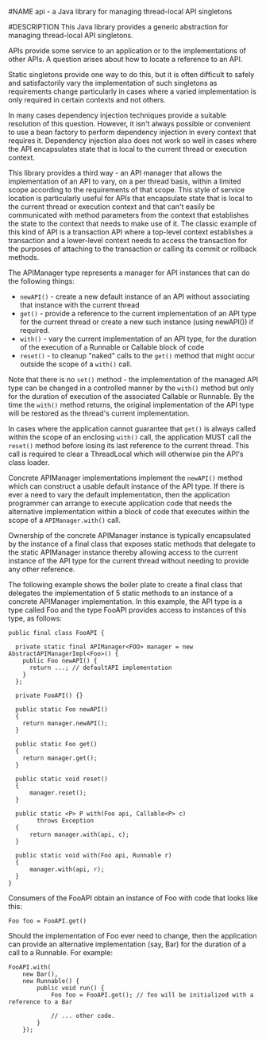 #NAME
api - a Java library for managing thread-local API singletons

#DESCRIPTION
This Java library provides a generic abstraction for managing thread-local API singletons.

APIs provide some service to an application or to the implementations of other APIs.
A question arises about how to locate a reference to an API.

Static singletons provide one way to do this, but it is often difficult to safely
and satisfactorily vary the implementation of such singletons as requirements change particularly
in cases where a varied implementation is only required in certain contexts and not others.

In many cases dependency injection techniques provide a suitable resolution of this question.
However, it isn't always possible or convenient to use a bean factory to perform dependency
injection in every context that requires it. Dependency injection also does not work so well
in cases where the API encapsulates state that is local to the current thread or
execution context.

This library provides a third way - an API manager that allows the implementation of an API
to vary, on a per thread basis, within a limited scope according to the requirements of that
scope. This style of service location is particularly useful for APIs that encapsulate
state that is local to the current thread or execution context and that can't easily be communicated
with method parameters from the context that establishes the state to the context that needs to
make use of it. The classic example of this kind of API is a transaction API where a top-level
context establishes a transaction and a lower-level context needs to access the transaction for 
the purposes of attaching to the transaction or calling its commit or rollback methods. 

The APIManager type represents a manager for API instances that can do the following things:

* <code>newAPI()</code> - create a new default instance of an API without associating that instance with the current thread
* <code>get()</code> - provide a reference to the current implementation of an API type for the current thread 
or create a new such instance (using newAPI()) if required.
* <code>with()</code> - vary the current implementation of an API type, for the duration of
the execution of a Runnable or Callable block of code
* <code>reset()</code> - to cleanup "naked" calls to the <code>get()</code> method that might occur outside
the scope of a <code>with()</code> call.

Note that there is no <code>set()</code> method - the implementation of the managed API type can be changed in
a controlled manner by the <code>with()</code> method but only for the duration of execution of the
associated Callable or Runnable. By the time the <code>with()</code> method returns, the original
implementation of the API type will be restored as the thread's current implementation.

In cases where the application cannot guarantee that <code>get()</code> is always called within 
the scope of an enclosing <code>with()</code> call, the application MUST call the <code>reset()</code>
method before losing its last reference to the current thread. This call is required to clear a 
ThreadLocal which will otherwise pin the API's class loader.

Concrete APIManager implementations implement the <code>newAPI()</code> method which can construct
a usable default instance of the API type. If there is ever a need to vary the default
implementation, then the application programmer can arrange to execute application code that
needs the alternative implementation within a block of code that executes within the scope of
a <code>APIManager.with()</code> call.

Ownership of the concrete APIManager instance is typically encapsulated by the instance of a
final class that exposes static methods that delegate to the static APIManager instance thereby allowing
access to the current instance of the API type for the current thread without needing to provide
any other reference.

The following example shows the boiler plate to create a final class that delegates the
implementation of 5 static methods to an instance of a concrete APIManager implementation.
In this example, the API type is a type called Foo and the type FooAPI provides access to
instances of this type, as follows:

	public final class FooAPI {

	  private static final APIManager<FOO> manager = new AbstractAPIManagerImpl<Foo>() {
	    public Foo newAPI() {
	      return ...; // defaultAPI implementation
	    }
	  };

	  private FooAPI() {}
	  
	  public static Foo newAPI() 
	  {
	  	return manager.newAPI();
	  }

	  public static Foo get()
	  {
	  	return manager.get();
	  }

	  public static void reset()
	  {
	  	  manager.reset();
	  }

	  public static <P> P with(Foo api, Callable<P> c)
	  		throws Exception
	  {
	  	  return manager.with(api, c);
	  }

	  public static void with(Foo api, Runnable r)
	  {
	  	  manager.with(api, r);
	  }
	}

Consumers of the FooAPI obtain an instance of Foo with code that looks like this:

    Foo foo = FooAPI.get()

 Should the implementation of Foo ever need to change, then the application can provide
 an alternative implementation (say, Bar) for the duration of a call to a Runnable. For example:

    FooAPI.with(
    	new Bar(),
    	new Runnable() {
    	    public void run() {
    	    	Foo foo = FooAPI.get(); // foo will be initialized with a reference to a Bar

    	    	// ... other code.
    	    }
        });